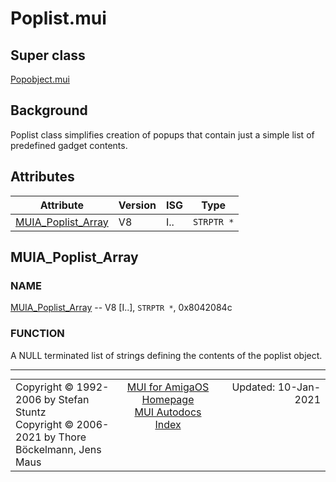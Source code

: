 # Poplist.mui
## Super class
[Popobject.mui](MUI_Popobject.md)
## Background
Poplist class simplifies creation of popups that contain just a simple list
of predefined gadget contents.
## Attributes
Attribute|Version|ISG|Type
---------|-------|---|----
[MUIA_Poplist_Array](MUI_Poplist.md/#MUIA_Poplist_Array)|V8|I..|`STRPTR *`

## MUIA_Poplist_Array
### NAME
[MUIA_Poplist_Array](MUI_Poplist/#MUIA_Poplist_Array) -- V8 [I..], `STRPTR *`, 0x8042084c

### FUNCTION
A NULL terminated list of strings defining the contents of the poplist
object.

----
<table class='compact' style='border: none; border-spacing: 0px; margin: 0px' width='100%'>
<tr>
<td style='text-align: left; vertical-align: top' width='33%'>Copyright &copy 1992-2006 by Stefan Stuntz<br>Copyright &copy 2006-2021 by Thore B&ouml;ckelmann, Jens Maus</TD>
<td style='text-align: center; vertical-align: top' width='33%'>
<a href=http://muidev.de>MUI for AmigaOS Homepage</a><br>
<a href=http://muidev.de/wiki/Documentation>MUI Autodocs Index</a>
</td>
<td style='text-align: right; vertical-align: top' width='33%'>Updated: 10-Jan-2021</td>
</tr>
</table>
